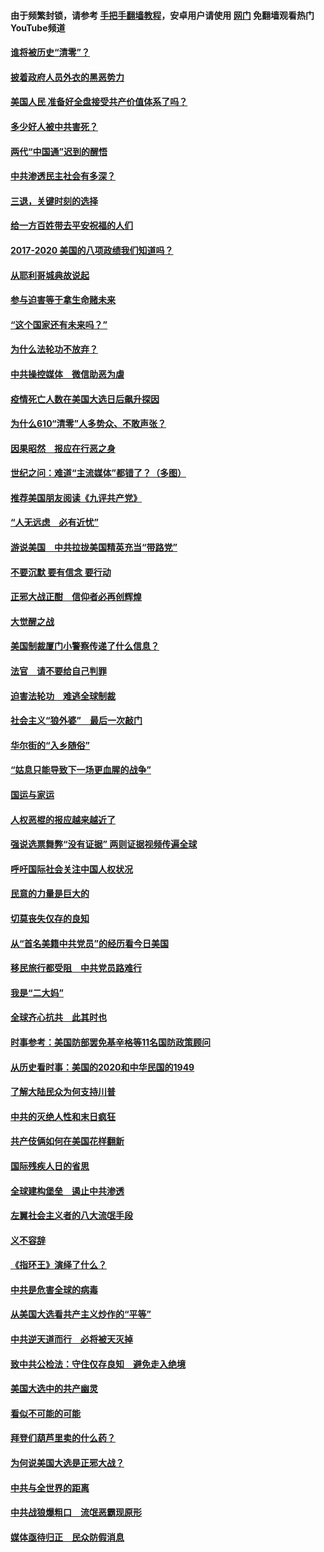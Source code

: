 #### 由于频繁封锁，请参考 [手把手翻墙教程](https://github.com/gfw-breaker/guides/wiki/)，安卓用户请使用 [网门](https://github.com/gfw-breaker/nogfw/blob/master/dl.md?t=01282100) 免翻墙观看热门YouTube频道 

#### [谁将被历史“清零”？](../pages/73/417485.md?t=01282100) 

#### [披着政府人员外衣的黑恶势力](../pages/73/417442.md?t=01282100) 

#### [美国人民 准备好全盘接受共产价值体系了吗？](../pages/73/417491.md?t=01282100) 

#### [多少好人被中共害死？](../pages/73/417144.md?t=01282100) 

#### [两代“中国通”迟到的醒悟](../pages/73/417064.md?t=01282100) 

#### [中共渗透民主社会有多深？](../pages/73/417063.md?t=01282100) 

#### [三退，关键时刻的选择](../pages/73/416969.md?t=01282100) 

#### [给一方百姓带去平安祝福的人们](../pages/73/416941.md?t=01282100) 

#### [2017-2020  美国的八项政绩我们知道吗？](../pages/73/416968.md?t=01282100) 

#### [从耶利哥城典故说起](../pages/73/416892.md?t=01282100) 

#### [参与迫害等于拿生命赌未来](../pages/73/416856.md?t=01282100) 

#### [“这个国家还有未来吗？”](../pages/73/416852.md?t=01282100) 

#### [为什么法轮功不放弃？](../pages/73/416864.md?t=01282100) 

#### [中共操控媒体　微信助恶为虐](../pages/73/416724.md?t=01282100) 

#### [疫情死亡人数在美国大选日后飙升探因](../pages/73/416606.md?t=01282100) 

#### [为什么610“清零”人多势众、不敢声张？](../pages/73/416632.md?t=01282100) 

#### [因果昭然　报应在行恶之身](../pages/73/416582.md?t=01282100) 

#### [世纪之问：难道“主流媒体”都错了？（多图）](../pages/73/416571.md?t=01282100) 

#### [推荐美国朋友阅读《九评共产党》](../pages/73/416510.md?t=01282100) 

#### [“人无远虑　必有近忧”](../pages/73/416513.md?t=01282100) 

#### [游说美国　中共拉拢美国精英充当“带路党”](../pages/73/416529.md?t=01282100) 

#### [不要沉默 要有信念 要行动](../pages/73/416457.md?t=01282100) 

#### [正邪大战正酣　信仰者必再创辉煌](../pages/73/416433.md?t=01282100) 

#### [大觉醒之战](../pages/73/416456.md?t=01282100) 

#### [美国制裁厦门小警察传递了什么信息？](../pages/73/416432.md?t=01282100) 

#### [法官　请不要给自己判罪](../pages/73/416379.md?t=01282100) 

#### [迫害法轮功　难逃全球制裁](../pages/73/416380.md?t=01282100) 

#### [社会主义“狼外婆”　最后一次敲门](../pages/73/416394.md?t=01282100) 

#### [华尔街的“入乡随俗”](../pages/73/416395.md?t=01282100) 

#### [“姑息只能导致下一场更血腥的战争”](../pages/73/416223.md?t=01282100) 

#### [国运与家运](../pages/73/416224.md?t=01282100) 

#### [人权恶棍的报应越来越近了](../pages/73/416276.md?t=01282100) 

#### [强说选票舞弊“没有证据” 两则证据视频传遍全球](../pages/73/416227.md?t=01282100) 

#### [呼吁国际社会关注中国人权状况](../pages/73/416135.md?t=01282100) 

#### [民意的力量是巨大的](../pages/73/416222.md?t=01282100) 

#### [切莫丧失仅存的良知](../pages/73/416134.md?t=01282100) 

#### [从“首名美籍中共党员”的经历看今日美国](../pages/73/416114.md?t=01282100) 

#### [移民旅行都受阻　中共党员路难行](../pages/73/416033.md?t=01282100) 

#### [我是“二大妈”](../pages/73/415529.md?t=01282100) 

#### [全球齐心抗共　此其时也](../pages/73/415989.md?t=01282100) 

#### [时事参考：美国防部罢免基辛格等11名国防政策顾问](../pages/73/415970.md?t=01282100) 

#### [从历史看时事：美国的2020和中华民国的1949](../pages/73/415949.md?t=01282100) 

#### [了解大陆民众为何支持川普](../pages/73/415950.md?t=01282100) 

#### [中共的灭绝人性和末日疯狂](../pages/73/415944.md?t=01282100) 

#### [共产伎俩如何在美国花样翻新](../pages/73/415908.md?t=01282100) 

#### [国际残疾人日的省思](../pages/73/415849.md?t=01282100) 

#### [全球建构堡垒　遏止中共渗透](../pages/73/415850.md?t=01282100) 

#### [左翼社会主义者的八大流氓手段](../pages/73/415802.md?t=01282100) 

#### [义不容辞](../pages/73/415807.md?t=01282100) 

#### [《指环王》演绎了什么？](../pages/73/415739.md?t=01282100) 

#### [中共是危害全球的病毒](../pages/73/415569.md?t=01282100) 

#### [从美国大选看共产主义炒作的“平等”](../pages/73/415654.md?t=01282100) 

#### [中共逆天道而行　必将被天灭掉](../pages/73/415626.md?t=01282100) 

#### [致中共公检法：守住仅存良知　避免走入绝境](../pages/73/415627.md?t=01282100) 

#### [美国大选中的共产幽灵](../pages/73/415618.md?t=01282100) 

#### [看似不可能的可能](../pages/73/415619.md?t=01282100) 

#### [拜登们葫芦里卖的什么药？](../pages/73/415531.md?t=01282100) 

#### [为何说美国大选是正邪大战？](../pages/73/415530.md?t=01282100) 

#### [中共与全世界的距离](../pages/73/415435.md?t=01282100) 

#### [中共战狼爆粗口　流氓恶霸现原形](../pages/73/415426.md?t=01282100) 

#### [媒体亟待归正　民众防假消息](../pages/73/415402.md?t=01282100) 

